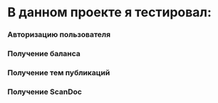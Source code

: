 # В данном проекте я тестировал:
### Авторизацию пользователя
### Получение баланса
### Получение тем публикаций 
### Получение ScanDoc
